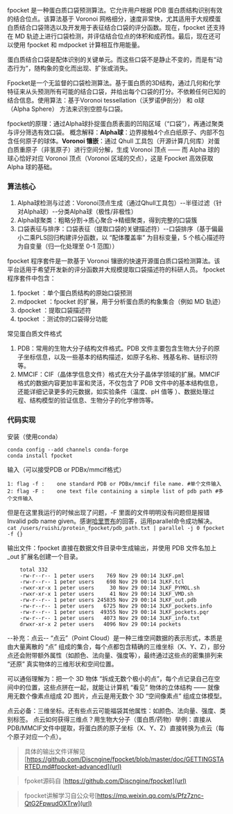 fpocket 是一种蛋白质口袋预测算法。它允许用户根据 PDB 蛋白质结构识别有效的结合位点。该算法基于 Voronoi 网格细分，速度非常快，尤其适用于大规模蛋白质结合口袋筛选以及开发用于表征结合口袋的评分函数。现在，fpocket 还支持在 MD 轨迹上进行口袋检测，并评估结合位点的体积和成药性。最后，现在还可以使用 fpocket 和 mdpocket 计算相互作用能量。

蛋白质结合口袋是配体识别的关键单元。而这些口袋不是静止不变的，而是有“动态行为”，随构象的变化而出现、扩张或消失。

Fpocket是一个无监督的口袋检测算法。基于蛋白质的3D结构，通过几何和化学特征来从头预测所有可能的结合口袋，并给出每个口袋的打分。不依赖任何已知的结合信息。使用算法：基于Voronoi tessellation（沃罗诺伊剖分） 和 α球（Alpha Sphere） 方法来识别空腔与口袋。

fpocket的原理：通过Alpha球扑捉蛋白质表面的凹陷区域（“口袋”），再通过聚类与评分筛选有效口袋。
概念解释：**Alpha球**：边界接触4个点白纸原子、内部不包含任何原子的球体。**Voronoi 镶嵌**：通过 Qhull 工具包（开源计算几何库）对蛋白质重原子（非氢原子）进行空间分解，生成 Voronoi 顶点 —— 而 Alpha 球的球心恰好对应 Voronoi 顶点（Voronoi 区域的交点），这是 Fpocket 高效获取 Alpha 球的基础。
### 算法核心
1. Alpha球检测与过滤：Voronoi顶点生成（通过Qhull工具包）--半径过滤（针对Alpha球）--分类Alpha球（极性/非极性）
2. Alpha球聚类：粗略分割→质心聚合→精细聚类，得到完整的口袋簇
3. 口袋表征与排序：口袋表征（提取口袋的关键描述符）--口袋排序（基于偏最小二乘PLS回归构建评分函数，以 “配体覆盖率” 为目标变量，5 个核心描述符为自变量（归一化处理至 0-1 范围））

fpocket 程序套件是一款基于 Voronoi 镶嵌的快速开源蛋白质口袋检测算法。该平台适用于希望开发新的评分函数并大规模提取口袋描述符的科研人员。
fpocket程序套件中包含：

1. fpocket ：单个蛋白质结构的原始口袋预测
2. mdpocket ：fpocket 的扩展，用于分析蛋白质的构象集合（例如 MD 轨迹）
3. dpocket ：提取口袋描述符
4. tpocket ：测试你的口袋得分功能

常见蛋白质文件格式

1. PDB：常用的生物大分子结构文件格式。PDB 文件主要包含生物大分子的原子坐标信息，以及一些基本的结构描述，如原子名称、残基名称、链标识符等。
2. MMCIF：CIF（晶体学信息文件）格式在大分子晶体学领域的扩展。MMCIF 格式的数据内容更加丰富和灵活，不仅包含了 PDB 文件中的基本结构信息，还能详细记录更多的元数据，如实验条件（温度、pH 值等 ）、数据处理过程、结构模型的验证信息、生物分子的化学修饰等。

### 代码实现
安装（使用conda）
```
conda config --add channels conda-forge
conda install fpocket
```

输入（可以接受PDB or PDBx/mmcif格式）
```
1: flag -f :    one standard PDB or PDBx/mmcif file name. #单个文件输入
2: flag -F :    one text file containing a simple list of pdb path #多个文件输入
````
但是在这里我运行的时候出现了问题，-F 里面的文件明明没有问题但是报错 Invalid pdb name given。感谢[哈里贾布](https://github.com/harryjubb)的回答，运用parallel命令成功解决。
` cat /users/ruishi/protein_fpocket/pdb_path.txt | parallel -j 0 fpocket -f {}`

输出文件：fpocket 直接在数据文件目录中生成输出，并使用 PDB 文件名加上 _out 扩展名创建一个目录。
```
    total 332
    -rw-r--r-- 1 peter users    769 Nov 29 00:14 3LKF.pml
    -rw-r--r-- 1 peter users    698 Nov 29 00:14 3LKF.tcl
    -rwxr-xr-x 1 peter users     30 Nov 29 00:14 3LKF_PYMOL.sh
    -rwxr-xr-x 1 peter users     41 Nov 29 00:14 3LKF_VMD.sh
    -rw-r--r-- 1 peter users 245835 Nov 29 00:14 3LKF_out.pdb
    -rw-r--r-- 1 peter users   6725 Nov 29 00:14 3LKF_pockets.info
    -rw-r--r-- 1 peter users  49355 Nov 29 00:14 3LKF_pockets.pqr
    -rw-r--r-- 1 peter users   4073 Nov 29 00:14 3LKF_info.txt
    drwxr-xr-x 2 peter users   4096 Nov 29 00:14 pockets
````

--补充：点云--
“点云”（Point Cloud）是一种三维空间数据的表示形式，本质是由大量离散的 “点” 组成的集合，每个点都包含精确的三维坐标（X、Y、Z），部分点还会附带额外属性（如颜色、法向量、强度等），最终通过这些点的密集排列来 “还原” 真实物体的三维形状和空间位置。

可以通俗理解为：把一个 3D 物体 “拆成无数个极小的点”，每个点记录自己在空间中的位置，这些点拼在一起，就能让计算机 “看见” 物体的立体结构 —— 就像用无数个像素点组成 2D 图片，点云是用无数个 3D “空间像素点” 组成立体模型。

点云必备：三维坐标。还有些点云可能福袋其他属性：如颜色、法向量、强度、类别标签。
点云如何获得三维点？用生物大分子（蛋白质/药物）举例：直接从PDB/MMCIF文件中提取，将蛋白质的原子坐标（X、Y、Z）直接转换为点云（每个原子对应一个点）。

>具体的输出文件详解见 [https://github.com/Discngine/fpocket/blob/master/doc/GETTINGSTARTED.md#fpocket-advanced](url)

> fpoket源码自 [https://github.com/Discngine/fpocket](url)

> fpocket讲解学习自公众号[https://mp.weixin.qq.com/s/Pfz7znc-QtG2FpwudOXTrw](url)
